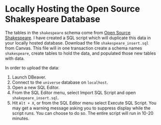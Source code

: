 # Locally Hosting the Open Source Shakespeare Database

The tables in the `shakespeare` schema come from [Open Source Shakespeare](https://www.opensourceshakespeare.org/). I have created a SQL script which will duplicate this data in your locally hosted database. Download the file `shakespeare_insert.sql` from Canvas. This file will in one transaction create a schema names `shakespeare`, create tables to hold the data, and populated those new tables with data.

In order to upload the data:

1. Launch DBeaver.
2. Connect to the `universe` database on `localhost`.
3. Open a new SQL Editor.
4. From the SQL Editor menu, select Import SQL Script and open `shakepeare_insert.sql`.
5. Hit `Alt + X`, or from the SQL Editor menu select Execute SQL Script. You may get a warning message asking you to suppress display while the script runs. You can choose to do so. The entire script will run in 10-20 minutes.
